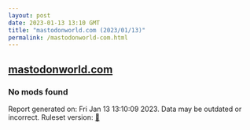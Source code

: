 ```yaml
---
layout: post
date: 2023-01-13 13:10 GMT
title: "mastodonworld.com (2023/01/13)"
permalink: /mastodonworld-com.html
---
```


## [mastodonworld.com](https://mastodonworld.com)

### No mods found

Report generated on: Fri Jan 13 13:10:09 2023. Data may be outdated or incorrect.
Ruleset version: [🧁](/version-cupcake)
